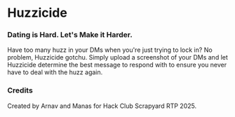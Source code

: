 # Huzzicide

### Dating is Hard. Let's Make it Harder.

Have too many huzz in your DMs when you're just trying to lock in? No problem, Huzzicide gotchu. Simply upload a screenshot of your DMs and let Huzzicide determine the best message to respond with to ensure you never have to deal with the huzz again.

### Credits

Created by Arnav and Manas for Hack Club Scrapyard RTP 2025.
